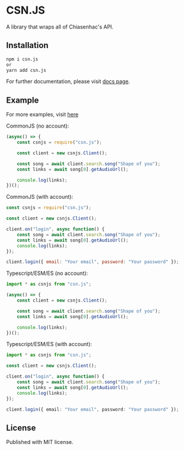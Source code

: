 # CSN.JS

A library that wraps all of Chiasenhac's API.

## Installation

```sh
npm i csn.js
or
yarn add csn.js
```

For further documentation, please visit [docs page](https://csnjs.nezukobot.vn/).

## Example

For more examples, visit [here](./examples/)

CommonJS (no account):

```js
(async() => {
    const csnjs = require("csn.js");

    const client = new csnjs.Client();

    const song = await client.search.song("Shape of you");
    const links = await song[0].getAudioUrl();

    console.log(links);
})();
```

CommonJS (with account):

```js
const csnjs = require("csn.js");

const client = new csnjs.Client();

client.on("login", async function() {
    const song = await client.search.song("Shape of you");
    const links = await song[0].getAudioUrl();
    console.log(links);
});

client.login({ email: "Your email", password: "Your password" });
```

Typescript/ESM/ES (no account):

```ts
import * as csnjs from "csn.js";

(async() => {
    const client = new csnjs.Client();

    const song = await client.search.song("Shape of you");
    const links = await song[0].getAudioUrl();

    console.log(links);
})();
```

Typescript/ESM/ES (with account):

```ts
import * as csnjs from "csn.js";

const client = new csnjs.Client();

client.on("login", async function() {
    const song = await client.search.song("Shape of you");
    const links = await song[0].getAudioUrl();
    console.log(links);
});

client.login({ email: "Your email", password: "Your password" });
```

## License

Published with MIT license.
